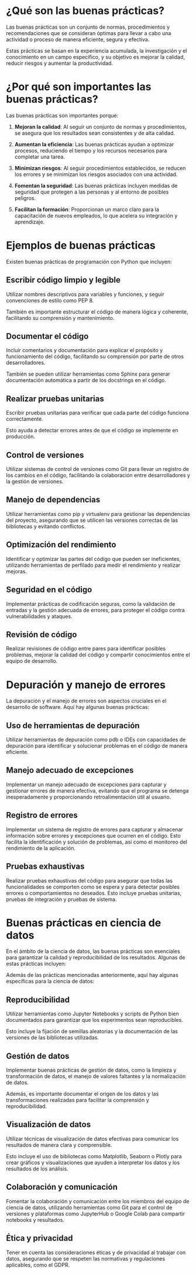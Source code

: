 # **¿Qué son las buenas prácticas?**

Las buenas prácticas son un conjunto de normas, procedimientos y recomendaciones que se consideran óptimas para llevar a cabo una actividad o proceso de manera eficiente, segura y efectiva. 

Estas prácticas se basan en la experiencia acumulada, la investigación y el conocimiento en un campo específico, y su objetivo es mejorar la calidad, reducir riesgos y aumentar la productividad.

# **¿Por qué son importantes las buenas prácticas?**

Las buenas prácticas son importantes porque:

1. **Mejoran la calidad**: Al seguir un conjunto de normas y procedimientos, se asegura que los resultados sean consistentes y de alta calidad.

2. **Aumentan la eficiencia**: Las buenas prácticas ayudan a optimizar procesos, reduciendo el tiempo y los recursos necesarios para completar una tarea.

3. **Minimizan riesgos**: Al seguir procedimientos establecidos, se reducen los errores y se minimizan los riesgos asociados con una actividad.

4. **Fomentan la seguridad**: Las buenas prácticas incluyen medidas de seguridad que protegen a las personas y al entorno de posibles peligros.

5. **Facilitan la formación**: Proporcionan un marco claro para la capacitación de nuevos empleados, lo que acelera su integración y aprendizaje.

# **Ejemplos de buenas prácticas**

Existen buenas prácticas de programación con Python que incluyen:

## **Escribir código limpio y legible**

Utilizar nombres descriptivos para variables y funciones, y seguir convenciones de estilo como PEP 8.

También es importante estructurar el código de manera lógica y coherente, facilitando su comprensión y mantenimiento.

## **Documentar el código**

Incluir comentarios y documentación para explicar el propósito y funcionamiento del código, facilitando su comprensión por parte de otros desarrolladores.

También se pueden utilizar herramientas como Sphinx para generar documentación automática a partir de los docstrings en el código.

## **Realizar pruebas unitarias**

Escribir pruebas unitarias para verificar que cada parte del código funciona correctamente. 

Esto ayuda a detectar errores antes de que el código se implemente en producción.

## **Control de versiones**

Utilizar sistemas de control de versiones como Git para llevar un registro de los cambios en el código, facilitando la colaboración entre desarrolladores y la gestión de versiones.

## **Manejo de dependencias**

Utilizar herramientas como pip y virtualenv para gestionar las dependencias del proyecto, asegurando que se utilicen las versiones correctas de las bibliotecas y evitando conflictos.

## **Optimización del rendimiento**

Identificar y optimizar las partes del código que pueden ser ineficientes, utilizando herramientas de perfilado para medir el rendimiento y realizar mejoras.

## **Seguridad en el código**

Implementar prácticas de codificación seguras, como la validación de entradas y la gestión adecuada de errores, para proteger el código contra vulnerabilidades y ataques.

## **Revisión de código**

Realizar revisiones de código entre pares para identificar posibles problemas, mejorar la calidad del código y compartir conocimientos entre el equipo de desarrollo.

# **Depuración y manejo de errores**

La depuración y el manejo de errores son aspectos cruciales en el desarrollo de software. Aquí hay algunas buenas prácticas:

## **Uso de herramientas de depuración**

Utilizar herramientas de depuración como pdb o IDEs con capacidades de depuración para identificar y solucionar problemas en el código de manera eficiente.

## **Manejo adecuado de excepciones**

Implementar un manejo adecuado de excepciones para capturar y gestionar errores de manera efectiva, evitando que el programa se detenga inesperadamente y proporcionando retroalimentación útil al usuario.

## **Registro de errores**

Implementar un sistema de registro de errores para capturar y almacenar información sobre errores y excepciones que ocurren en el código. Esto facilita la identificación y solución de problemas, así como el monitoreo del rendimiento de la aplicación.

## **Pruebas exhaustivas**

Realizar pruebas exhaustivas del código para asegurar que todas las funcionalidades se comporten como se espera y para detectar posibles errores o comportamientos no deseados. Esto incluye pruebas unitarias, pruebas de integración y pruebas de sistema.

# **Buenas prácticas en ciencia de datos**

En el ámbito de la ciencia de datos, las buenas prácticas son esenciales para garantizar la calidad y reproducibilidad de los resultados. Algunas de estas prácticas incluyen:

Además de las prácticas mencionadas anteriormente, aquí hay algunas específicas para la ciencia de datos:

## **Reproducibilidad**

Utilizar herramientas como Jupyter Notebooks y scripts de Python bien documentados para garantizar que los experimentos sean reproducibles. 

Esto incluye la fijación de semillas aleatorias y la documentación de las versiones de las bibliotecas utilizadas.

## **Gestión de datos**

Implementar buenas prácticas de gestión de datos, como la limpieza y transformación de datos, el manejo de valores faltantes y la normalización de datos.

Además, es importante documentar el origen de los datos y las transformaciones realizadas para facilitar la comprensión y reproducibilidad.

## **Visualización de datos**

Utilizar técnicas de visualización de datos efectivas para comunicar los resultados de manera clara y comprensible.

Esto incluye el uso de bibliotecas como Matplotlib, Seaborn o Plotly para crear gráficos y visualizaciones que ayuden a interpretar los datos y los resultados de los análisis.

## **Colaboración y comunicación**

Fomentar la colaboración y comunicación entre los miembros del equipo de ciencia de datos, utilizando herramientas como Git para el control de versiones y plataformas como JupyterHub o Google Colab para compartir notebooks y resultados.

## **Ética y privacidad**

Tener en cuenta las consideraciones éticas y de privacidad al trabajar con datos, asegurando que se respeten las normativas y regulaciones aplicables, como el GDPR.
